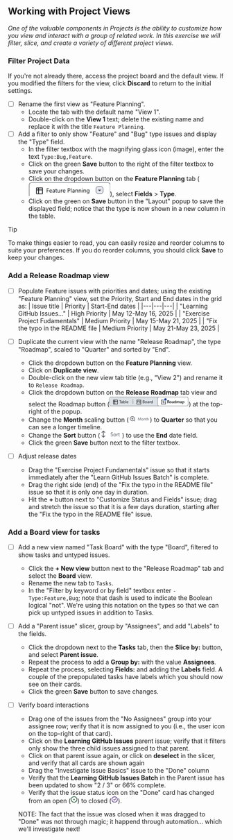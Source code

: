 ## Working with Project Views
_One of the valuable components in Projects is the ability to customize how you view and interact with a group of related work. In this exercise we will filter, slice, and create a variety of different project views._

### Filter Project Data
If you're not already there, access the project board and the default view.  If you modified the filters for the view, click **Discard** to return to the initial settings.
- [ ] Rename the first view as "Feature Planning".
  - Locate the tab with the default name "View 1".
  - Double-click on the **View 1** text; delete the existing name and replace it with the title `Feature Planning`.
- [ ] Add a filter to only show "Feature" and "Bug" type issues and display the "Type" field.
  - In the filter textbox with the magnifying glass icon (image), enter the text `Type:Bug,Feature`.
  - Click on the green **Save** button to the right of the filter textbox to save your changes. 
  - Click on the dropdown button on the **Feature Planning** tab (![Feature Planning tab](./images/feature-planning-tab.jpeg)), select **Fields** > **Type**.
  - Click on the green on **Save** button in the "Layout" popup to save the displayed field; notice that the type is now shown in a new column in the table.

> [!TIP]
> To make things easier to read, you can easily resize and reorder columns to suite your preferences. If you do reorder columns, you should click **Save** to keep your changes.

### Add a Release Roadmap view
- [ ] Populate Feature issues with priorities and dates; using the existing "Feature Planning" view, set the Priority, Start and End dates in the grid as:
  | Issue title | Priority | Start-End dates |
  |---|---|---|
  | "Learning GitHub Issues..." | High Priority | May 12-May 16, 2025 |
  | "Exercise Project Fudamentals" | Medium Priority | May 15-May 21, 2025 |
  | "Fix the typo in the README file | Medium Priority | May 21-May 23, 2025 |

- [ ] Duplicate the current view with the name "Release Roadmap", the type "Roadmap", scaled to "Quarter" and sorted by "End".
  - Click the dropdown button on the **Feature Planning** view.
  - Click on **Duplicate view**.
  - Double-click on the new view tab title (e.g., "View 2") and rename it to `Release Roadmap`.
  - Click the dropdown button on the **Release Roadmap** tab  view and select the Roadmap button (![Roadmap button](./images/roadmap-button.jpeg)) at the top-right of the popup.
  - Change the **Month** scaling button (![Scaling button](./images/month-scale-button.jpeg)) to **Quarter** so that you can see a longer timeline.
  - Change the **Sort** button (![Sort button](./images/roadmap-sort-button.jpeg)) to use the **End** date field.
  - Click the green **Save** button next to the filter textbox.
- [ ] Adjust release dates
  - Drag the "Exercise Project Fundamentals" issue so that it starts immediately after the "Learn GitHub Issues Batch" is complete.
  - Drag the right side (end) of the "Fix the typo in the README file" issue so that it is only one day in duration.
  - Hit the **+** button next to "Customize Status and Fields" issue; drag and stretch the issue so that it is a few days duration, starting after the "Fix the typo in the README file" issue.

### Add a Board view for tasks
- [ ] Add a new view named "Task Board" with the type "Board", filtered to show tasks and untyped issues.
  - Click the **+ New view** button next to the "Release Roadmap" tab and select the **Board** view.
  - Rename the new tab to `Tasks`.
  - In the "Filter by keyword or by field" textbox enter `-Type:Feature,Bug`; note that dash is used to indicate the Boolean logical "not". We're using this notation on the types so that we can pick up untyped issues in addition to Tasks.
- [ ] Add a "Parent issue" slicer, group by "Assignees", and add "Labels" to the fields.
  - Click the dropdown next to the **Tasks** tab, then the **Slice by:** button, and select **Parent issue**.
  - Repeat the process to add a **Group by:** with the value **Assignees**.
  - Repeat the process, selecting **Fields:** and adding the **Labels** field. A couple of the prepopulated tasks have labels which you should now see on their cards.
  - Click the green **Save** button to save changes.
- [ ] Verify board interactions
  - Drag one of the issues from the "No Assignees" group into your assignee row; verify that it is now assigned to you (i.e., the user icon on the top-right of that card).
  - Click on the **Learning GitHub Issues** parent issue; verify that it filters only show the three child issues assigned to that parent.
  - Click on that parent issue again, or click on **deselect** in the slicer, and verify that all cards are shown again
  - Drag the "Investigate Issue Basics" issue to the "Done" column
  - Verify that the **Learning GitHub Issues Batch** in the Parent issue has been updated to show "2 / 3" or 66% complete.
  - Verify that the issue status icon on the "Done" card has changed from an open (![Open icon](./images/issue-open.jpeg)) to closed (![Closed icon](./images/issue-closed.jpeg)).
  
  NOTE: The fact that the issue was closed when it was dragged to "Done" was not through magic; it happend through automation... which we'll investigate next!




  
